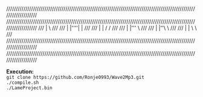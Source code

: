 ///////////////////////////////////////////////////////////////////////////////////////////////////////////////////
///////////////////////////////////////////////////////////////////////////////////////////////////////////////////
///			                              			|   	\			                        				///
///				                             		| |''''| |			                         			 	///
///			                              			| |   / /			                          				///
///			                              			| |''' \					                        		///
///				                             		| |''\	\				                          			///
///				                             		| |   \	 \					                           		///
///////////////////////////////////////////////////////////////////////////////////////////////////////////////////
///////////////////////////////////////////////////////////////////////////////////////////////////////////////////

<b>Execution:</b>  
    `git clone https://github.com/Ronje0993/Wave2Mp3.git`  
    `./compile.sh`  
    `./LameProject.bin`    
